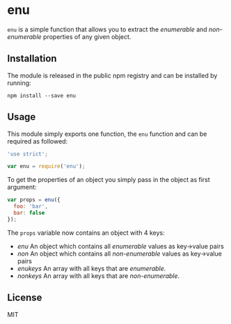 # enu

`enu` is a simple function that allows you to extract the *enumerable* and
*non-enumerable* properties of any given object.

## Installation

The module is released in the public npm registry and can be installed by
running:

```
npm install --save enu
```

## Usage

This module simply exports one function, the `enu` function and can be required
as followed:

```js
'use strict';

var enu = require('enu');
```

To get the properties of an object you simply pass in the object as first
argument:

```js
var props = enu({
  foo: 'bar',
  bar: false
});
```

The `props` variable now contains an object with 4 keys:

- *enu* An object which contains all *enumerable* values as key->value pairs
- *non* An object which contains all *non-enumerable* values as key->value pairs
- *enukeys* An array with all keys that are *enumerable*.
- *nonkeys* An array with all keys that are *non-enumerable*.

## License

MIT
